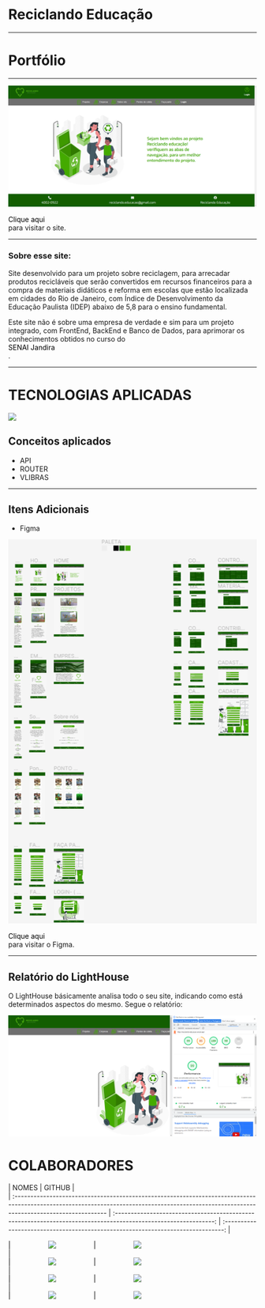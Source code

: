 # Reciclando Educação

---

# Portfólio
---

![Screenshot](./img-readme/home-reciclando-educacao.png)

[Clique aqui](https://reciclando-educacao.vercel.app/) para visitar o site.

---

### Sobre esse site:

Site desenvolvido para um projeto sobre reciclagem, para arrecadar produtos recicláveis que serão convertidos em recursos financeiros para a compra de materiais didáticos e reforma em escolas que estão localizada em cidades do Rio de Janeiro, com Índice de Desenvolvimento da Educação Paulista (IDEP) abaixo de 5,8 para o ensino fundamental.

Este site não é sobre uma empresa de verdade e sim para um projeto integrado, com FrontEnd, BackEnd e Banco de Dados, para aprimorar os conhecimentos obtidos no curso do [SENAI Jandira](https://jandira.sp.senai.br/).

---


<h1>TECNOLOGIAS APLICADAS</h1>
   <a href="https://skillicons.dev">
      <img src="https://skillicons.dev/icons?i=vscode,github,git,js,nodejs,html,css,mysql,postman,jquery,&theme=dark" />
   </a>


## Conceitos aplicados

<div>

- API
- ROUTER
- VLIBRAS

</div>

---
## Itens Adicionais

- Figma

![Screenshot](./img-readme/figma-reciclando-educacao.png)

[Clique aqui](https://www.figma.com/file/8UnrysItM9fHTTRUBzABCh/Apresenta%C3%A7%C3%A3o?type=design&node-id=0-1&t=gYIfAOIKTKukF1EC-0) para visitar o Figma.

---
## Relatório do LightHouse
O LightHouse básicamente analisa todo o seu site, indicando como está determinados aspectos do mesmo. Segue o relatório:

![Report](./img-readme/lighthouse-reciclando-educacao.png)



</div>
   <h1>COLABORADORES</h1>

| NOMES                                                                                                                                                                                      |                                                     GITHUB                                                      |                                       
| :----------------------------------------------------------------------------------------------------------------------------------------------------------------------------------------- | :-------------------------------------------------------------------------------------------------------------: | :------------------------------------------------------------------------------: |
<style>
   a{
      display: flex;
      flex-direction: row;
      width: 270px;
      align-items: center;
      justify-content: space-between ;
      text-decoration: none;
      color: #000
   }


</style>
   <a  href="https://github.com/biiaduartez">
    | 
    <img src="https://img.shields.io/badge/DESENVOLVEDOR-BIANCA%20DUARTEZ-informational?style=for-the-badge&logo=appveyorlabelColor=FF00FF"> 
    |
    <img src="https://skillicons.dev/icons?i=github&theme=dark"/></a>
     | 
   </a> 
   <a  href="https://github.com/Rib3r0">
    | 
    <img src="https://img.shields.io/badge/DESENVOLVEDOR-EDUARDO%20RIBEIRO-informational?style=for-the-badge&logo=appveyorlabelColor=FF00FF"> 
    |
    <img src="https://skillicons.dev/icons?i=github&theme=dark"/></a>
     | 
   </a>
   <a  href="https://github.com/GABRIELDOMINGUESR">
    | 
    <img src="https://img.shields.io/badge/DESENVOLVEDOR-GABRIEL%20DOMINGUES-informational?style=for-the-badge&logo=appveyorlabelColor=FF00FF"> 
    |
    <img src="https://skillicons.dev/icons?i=github&theme=dark"/></a>
     | 
   </a> 
   <a  href="https://github.com/GustavoPrevelate">
    | 
    <img src="https://img.shields.io/badge/DESENVOLVEDOR-GUSTAVO%20PREVELATE-informational?style=for-the-badge&logo=appveyorlabelColor=FF00FF"> 
    |
    <img src="https://skillicons.dev/icons?i=github&theme=dark"/></a>
     
   </a> 







